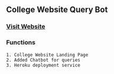## College Website Query Bot
### [Visit Website](https://kapil-77.github.io/studchatbot/)

### Functions 
```
1. College Website Landing Page 
2. Added Chatbot for queries
3. Heroku deployment service
```

